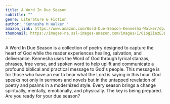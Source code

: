 ```yaml
---
title: A Word In Due Season
subtitle: ""
genre: Literature & Fiction
author: "Kennesha M Walker "
amazon_link: https://www.amazon.com/Word-Due-Season-Kennesha-Walker/dp/164895619X/ref=sr_1_1?crid=2SZ2FLP7VYK1B&keywords=9781648956195&qid=1643093233&sprefix=9781648956195%2Caps%2C268&sr=8-1
thumbnail: https://images-na.ssl-images-amazon.com/images/I/61ogZiazEJL.jpg
---
```

A Word In Due Season is a collection of poetry designed to capture the heart of God while the reader experiences healing, salvation, and deliverance. Kennesha uses the Word of God through lyrical stanzas, phrases, free verse, and spoken word to help uplift and communicate a profound biblical and practical message to God's people. This message is for those who have an ear to hear what the Lord is saying in this hour. God speaks not only in sermons and novels but in the untapped revelation of poetry and psalms in a modernized style. Every season brings a change spiritually, mentally, emotionally, and physically. The key is being prepared. Are you ready for your due season?